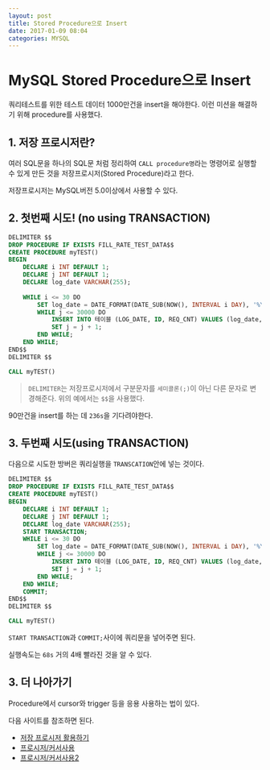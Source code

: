 ```yaml
---
layout: post
title: Stored Procedure으로 Insert
date: 2017-01-09 08:04
categories: MYSQL
---
```



# MySQL Stored Procedure으로 Insert


쿼리테스트를 위한 테스트 데이터 1000만건을 insert을 해야한다. 이런 미션을 해결하기 위해 procedure를 사용했다.

## 1. 저장 프로시저란?

여러 SQL문을 하나의 SQL문 처럼 정리하여 `CALL procedure명`라는 명령어로 실행할 수 있게 만든 것을 저장프로시저(Stored Procedure)라고 한다. 

저장프로시저는 MySQL버전 5.0이상에서 사용할 수 있다.

## 2. 첫번째 시도! (no using TRANSACTION)

```sql
DELIMITER $$
DROP PROCEDURE IF EXISTS FILL_RATE_TEST_DATA$$
CREATE PROCEDURE myTEST()
BEGIN
	DECLARE i INT DEFAULT 1;
	DECLARE j INT DEFAULT 1;
	DECLARE log_date VARCHAR(255);	
		
	WHILE i <= 30 DO
		SET log_date = DATE_FORMAT(DATE_SUB(NOW(), INTERVAL i DAY), '%Y%m%d');
		WHILE j <= 30000 DO
			INSERT INTO 테이블 (LOG_DATE, ID, REQ_CNT) VALUES (log_date, '0x2011', 3000000);
			SET j = j + 1;
		END WHILE;
	END WHILE;
END$$
DELIMITER $$

CALL myTEST()
```

> `DELIMITER`는 저장프로시저에서 구분문자를 `세미콜론(;)`이 아닌 다른 문자로 변경해준다. 위의 예에서는 `$$`을 사용했다.

90만건을 insert를 하는 데 `236s`을 기다려야한다.

## 3. 두번째 시도(using TRANSACTION)

다음으로 시도한 방버은 쿼리실행을 `TRANSCATION`안에 넣는 것이다.

```sql
DELIMITER $$
DROP PROCEDURE IF EXISTS FILL_RATE_TEST_DATA$$
CREATE PROCEDURE myTEST()
BEGIN
	DECLARE i INT DEFAULT 1;
	DECLARE j INT DEFAULT 1;
	DECLARE log_date VARCHAR(255);	
	START TRANSACTION;	
	WHILE i <= 30 DO
		SET log_date = DATE_FORMAT(DATE_SUB(NOW(), INTERVAL i DAY), '%Y%m%d');
		WHILE j <= 30000 DO
			INSERT INTO 테이블 (LOG_DATE, ID, REQ_CNT) VALUES (log_date, '0x2011', 3000000);
			SET j = j + 1;
		END WHILE;
	END WHILE;
	COMMIT;
END$$
DELIMITER $$

CALL myTEST()
```

`START TRANSACTION`과 `COMMIT;`사이에 쿼리문을 넣어주면 된다.

실행속도는 `68s` 거의 4배 빨라진 것을 알 수 있다.

## 3. 더 나아가기

Procedure에서 cursor와 trigger 등을 응용 사용하는 법이 있다. 

다음 사이트를 참조하면 된다.

* [저장 프로시저 활용하기](http://recoveryman.tistory.com/186)
* [프로시저/커서사용](http://yookeun.github.io/database/2015/04/10/mysql-procedure/)
* [프로시저/커서사용2](http://bizadmin.tistory.com/entry/MySQL-Fetch-Cursor-%EB%AC%B8-%EC%82%AC%EC%9A%A9%EB%B0%A9%EB%B2%95)
